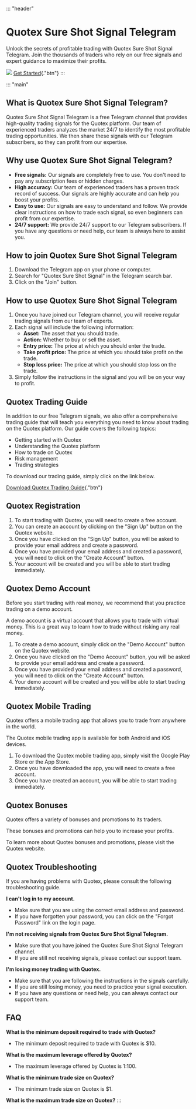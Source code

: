 ::: \"header\"
# Quotex Sure Shot Signal Telegram

Unlock the secrets of profitable trading with Quotex Sure Shot Signal
Telegram. Join the thousands of traders who rely on our free signals and
expert guidance to maximize their profits.

[![](https://static.quotex.io/files/8_en/300_250.jpg)](https://traff.sbs/brokerqxsignupf)
[Get Started](\%22https://traff.sbs/brokerqxsignup\%22){."btn"}
:::

::: \"main\"
## What is Quotex Sure Shot Signal Telegram?

Quotex Sure Shot Signal Telegram is a free Telegram channel that
provides high-quality trading signals for the Quotex platform. Our team
of experienced traders analyzes the market 24/7 to identify the most
profitable trading opportunities. We then share these signals with our
Telegram subscribers, so they can profit from our expertise.

## Why use Quotex Sure Shot Signal Telegram?

-   **Free signals:** Our signals are completely free to use. You don\'t
    need to pay any subscription fees or hidden charges.
-   **High accuracy:** Our team of experienced traders has a proven
    track record of success. Our signals are highly accurate and can
    help you boost your profits.
-   **Easy to use:** Our signals are easy to understand and follow. We
    provide clear instructions on how to trade each signal, so even
    beginners can profit from our expertise.
-   **24/7 support:** We provide 24/7 support to our Telegram
    subscribers. If you have any questions or need help, our team is
    always here to assist you.

## How to join Quotex Sure Shot Signal Telegram

1.  Download the Telegram app on your phone or computer.
2.  Search for "Quotex Sure Shot Signal" in the Telegram search
    bar.
3.  Click on the "Join" button.

## How to use Quotex Sure Shot Signal Telegram

1.  Once you have joined our Telegram channel, you will receive regular
    trading signals from our team of experts.
2.  Each signal will include the following information:
    -   **Asset:** The asset that you should trade.
    -   **Action:** Whether to buy or sell the asset.
    -   **Entry price:** The price at which you should enter the trade.
    -   **Take profit price:** The price at which you should take profit
        on the trade.
    -   **Stop loss price:** The price at which you should stop loss on
        the trade.
3.  Simply follow the instructions in the signal and you will be on your
    way to profit.

## Quotex Trading Guide

In addition to our free Telegram signals, we also offer a comprehensive
trading guide that will teach you everything you need to know about
trading on the Quotex platform. Our guide covers the following topics:

-   Getting started with Quotex
-   Understanding the Quotex platform
-   How to trade on Quotex
-   Risk management
-   Trading strategies

To download our trading guide, simply click on the link below.

[Download Quotex Trading
Guide](\%22https://traff.sbs/brokerqxsignup\%22){."btn"}

## Quotex Registration

1.  To start trading with Quotex, you will need to create a free
    account.
2.  You can create an account by clicking on the "Sign Up" button
    on the Quotex website.
3.  Once you have clicked on the "Sign Up" button, you will be
    asked to provide your email address and create a password.
4.  Once you have provided your email address and created a password,
    you will need to click on the "Create Account" button.
5.  Your account will be created and you will be able to start trading
    immediately.

## Quotex Demo Account

Before you start trading with real money, we recommend that you practice
trading on a demo account.

A demo account is a virtual account that allows you to trade with
virtual money. This is a great way to learn how to trade without risking
any real money.

1.  To create a demo account, simply click on the "Demo Account"
    button on the Quotex website.
2.  Once you have clicked on the "Demo Account" button, you will
    be asked to provide your email address and create a password.
3.  Once you have provided your email address and created a password,
    you will need to click on the "Create Account" button.
4.  Your demo account will be created and you will be able to start
    trading immediately.

## Quotex Mobile Trading

Quotex offers a mobile trading app that allows you to trade from
anywhere in the world.

The Quotex mobile trading app is available for both Android and iOS
devices.

1.  To download the Quotex mobile trading app, simply visit the Google
    Play Store or the App Store.
2.  Once you have downloaded the app, you will need to create a free
    account.
3.  Once you have created an account, you will be able to start trading
    immediately.

## Quotex Bonuses

Quotex offers a variety of bonuses and promotions to its traders.

These bonuses and promotions can help you to increase your profits.

To learn more about Quotex bonuses and promotions, please visit the
Quotex website.

## Quotex Troubleshooting

If you are having problems with Quotex, please consult the following
troubleshooting guide.

**I can\'t log in to my account.**

-   Make sure that you are using the correct email address and password.
-   If you have forgotten your password, you can click on the "Forgot
    Password" link on the login page.

**I\'m not receiving signals from Quotex Sure Shot Signal Telegram.**

-   Make sure that you have joined the Quotex Sure Shot Signal Telegram
    channel.
-   If you are still not receiving signals, please contact our support
    team.

**I\'m losing money trading with Quotex.**

-   Make sure that you are following the instructions in the signals
    carefully.
-   If you are still losing money,
    you need to practice your signal execution.
-   If you have any questions or need help, you can always contact our
    support team.

## FAQ

**What is the minimum deposit required to trade with Quotex?**

-   The minimum deposit required to trade with Quotex is \$10.

**What is the maximum leverage offered by Quotex?**

-   The maximum leverage offered by Quotex is 1:100.

**What is the minimum trade size on Quotex?**

-   The minimum trade size on Quotex is \$1.

**What is the maximum trade size on Quotex?**
:::

